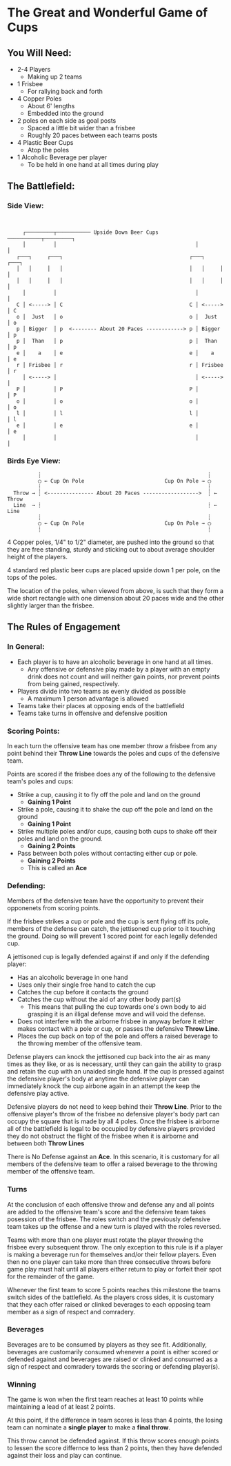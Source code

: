 # The Great and Wonderful Game of Cups

## You Will Need:

* 2-4 Players
    * Making up 2 teams
* 1 Frisbee
    * For rallying back and forth
* 4 Copper Poles
    * About 6' lengths
    * Embedded into the ground
* 2 poles on each side as goal posts 
    * Spaced a little bit wider than a frisbee
    * Roughly 20 paces between each teams posts
* 4 Plastic Beer Cups
    * Atop the poles
* 1 Alcoholic Beverage per player
    * To be held in one hand at all times during play

## The Battlefield:

### Side View:

```


     ┌─────────┬─────────── Upside Down Beer Cups ───────────┬─────────┐ 
     │         │                                             │         │ 
   ┌───┐     ┌───┐                                         ┌───┐     ┌───┐    
   │   │     │   │                                         │   │     │   │    
   │   │     │   │                                         │   │     │   │    
     │         │                                             │         │      
   C │ <-----> │ C                                         C │ <-----> │ C    
   o │  Just   │ o                                         o │  Just   │ o    
   p │ Bigger  │ p  <-------- About 20 Paces ------------> p │ Bigger  │ p 
   p │  Than   │ p                                         p │  Than   │ p    
   e │    a    │ e                                         e │    a    │ e    
   r │ Frisbee │ r                                         r │ Frisbee │ r    
     │ <-----> │                                             │ <-----> │    
   P │         │ P                                         P │         │ P  
   o │         │ o                                         o │         │ o  
   l │         │ l                                         l │         │ l  
   e │         │ e                                         e │         │ e  
     │         │                                             │         │    

```

### Birds Eye View:

```
          ┊                                                      ┊
          ◯ ← Cup On Pole                          Cup On Pole → ◯      
          ┊                                                      ┊      
  Throw → ┊ <--------------- About 20 Paces ------------------>  ┊ ← Throw
  Line  → ┊                                                      ┊ ← Line 
          ┊                                                      ┊      
          ◯ ← Cup On Pole                          Cup On Pole → ◯      
          ┊                                                      ┊
```
 
4 Copper poles, 1/4" to 1/2" diameter, are pushed into the ground so that they are free standing, sturdy and sticking out to about average shoulder height of the players.

4 standard red plastic beer cups are placed upside down 1 per pole, on the tops of the poles.  

The location of the poles, when viewed from above, is such that they form a wide short rectangle with one dimension about 20 paces wide and the other slightly larger than the frisbee. 

## The Rules of Engagement

### In General:

* Each player is to have an alcoholic beverage in one hand at all times.
    * Any offensive or defensive play made by a player with an empty drink does not count and will neither gain points, nor prevent points from being gained, respectively.
* Players divide into two teams as evenly divided as possible
    * A maximum 1 person advantage is allowed
* Teams take their places at opposing ends of the battlefield
* Teams take turns in offensive and defensive position

### Scoring Points:

In each turn the offensive team has one member throw a frisbee from any point behind their **Throw Line** towards the poles and cups of the defensive team.

Points are scored if the frisbee does any of the following to the defensive team's poles and cups:

* Strike a cup, causing it to fly off the pole and land on the ground
    * **Gaining 1 Point**
* Strike a pole, causing it to shake the cup off the pole and land on the ground
    * **Gaining 1 Point**
* Strike multiple poles and/or cups, causing both cups to shake off their poles and land on the ground.
    * **Gaining 2 Points**
* Pass between both poles without contacting either cup or pole.
    * **Gaining 2 Points**
    * This is called an **Ace**

### Defending:

Members of the defensive team have the opportunity to prevent their opponenets from scoring points.

If the frisbee strikes a cup or pole and the cup is sent flying off its pole, members of the defense can catch, the jettisoned cup prior to it touching the ground.  Doing so will prevent 1 scored point for each legally defended cup.

A jettisoned cup is legally defended against if and only if the defending player:

* Has an alcoholic beverage in one hand
* Uses only their single free hand to catch the cup
* Catches the cup before it contacts the ground 
* Catches the cup without the aid of any other body part(s)
    * This means that pulling the cup towards one's own body to aid grasping it is an illigal defense move and will void the defense.   
* Does not interfere with the airborne frisbee in anyway before it either makes contact with a pole or cup, or passes the defensive **Throw Line**.
* Places the cup back on top of the pole and offers a raised beverage to the throwing member of the offensive team.

Defense players can knock the jettisoned cup back into the air as many times as they like, or as is necessary, until they can gain the ability to grasp and retain the cup with an unaided single hand. If the cup is pressed against the defensive player's body at anytime the defensive player can immediately knock the cup airbone again in an attempt the keep the defensive play active.

Defensive players do not need to keep behind their **Throw Line**.  Prior to the offensive player's throw of the frisbee no defensive player's body part can occupy the square that is made by all 4 poles.  Once the frisbee is airborne all of the battlefield is legal to be occupied by defensive players provided they do not obstruct the flight of the frisbee when it is airborne and between both **Throw Lines** 

There is No Defense against an **Ace**.  In this scenario, it is customary for all members of the defensive team to offer a raised beverage to the throwing member of the offensive team.

### Turns

At the conclusion of each offensive throw and defense any and all points are added to the offensive team's score and the defensive team takes posession of the frisbee.  The roles switch and the previously defensive team takes up the offense and a new turn is played with the roles reversed.

Teams with more than one player must rotate the player throwing the frisbee every subsequent throw.  The only exception to this rule is if a player is making a beverage run for themselves and/or their fellow players.  Even then no one player can take more than three consecutive throws before game play must halt until all players either return to play or forfeit their spot for the remainder of the game.  

Whenever the first team to score 5 points reaches this milestone the teams switch sides of the battlefield.  As the players cross sides, it is customary that they each offer raised or clinked beverages to each opposing team member as a sign of respect and comradery.

### Beverages

Beverages are to be consumed by players as they see fit. Additionally, beverages are customarily consumed whenever a point is either scored or defended against and beverages are raised or clinked and consumed as a sign of respect and comradery towards the scoring or defending player(s).

###  Winning

The game is won when the first team reaches at least 10 points while maintaining a lead of at least 2 points.

At this point, if the difference in team scores is less than 4 points,  the losing team can nominate a **single player** to make a **final throw**.  

This throw cannot be defended against.  If this throw scores enough points to lessen the score differnce to less than 2 points, then they have defended against their loss and play can continue. 
